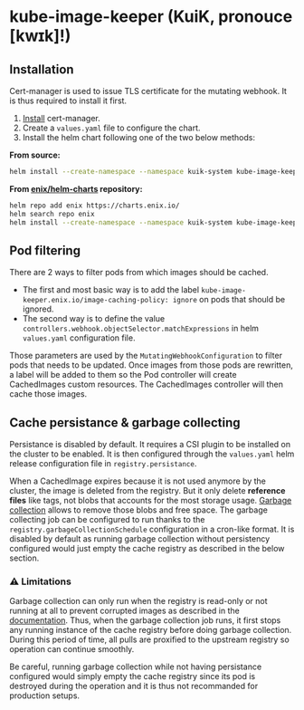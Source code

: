 # kube-image-keeper (KuiK, pronouce [kwɪk]!)

## Installation

Cert-manager is used to issue TLS certificate for the mutating webhook. It is thus required to install it first.

1. [Install](https://cert-manager.io/docs/installation/) cert-manager.
1. Create a `values.yaml` file to configure the chart.
1. Install the helm chart following one of the two below methods:

**From source:**

```bash
helm install --create-namespace --namespace kuik-system kube-image-keeper --values=./values.yaml ./helm/kube-image-keeper/
```

**From [enix/helm-charts](https://github.com/enix/helm-charts) repository:**

```bash
helm repo add enix https://charts.enix.io/
helm search repo enix
helm install --create-namespace --namespace kuik-system kube-image-keeper --values=./values.yaml enix/kube-image-keeper
```

## Pod filtering

There are 2 ways to filter pods from which images should be cached.

- The first and most basic way is to add the label `kube-image-keeper.enix.io/image-caching-policy: ignore` on pods that should be ignored.
- The second way is to define the value `controllers.webhook.objectSelector.matchExpressions` in helm `values.yaml` configuration file.

Those parameters are used by the `MutatingWebhookConfiguration` to filter pods that needs to be updated. Once images from those pods are rewritten, a label will be added to them so the Pod controller will create CachedImages custom resources. The CachedImages controller will then cache those images.

## Cache persistance & garbage collecting

Persistance is disabled by default. It requires a CSI plugin to be installed on the cluster to be enabled. It is then configured through the `values.yaml` helm release configuration file in `registry.persistance`.

When a CachedImage expires because it is not used anymore by the cluster, the image is deleted from the registry. But it only delete **reference files** like tags, not blobs that accounts for the most storage usage. [Garbage collection](https://docs.docker.com/registry/garbage-collection/) allows to remove those blobs and free space. The garbage collecting job can be configured to run thanks to the `registry.garbageCollectionSchedule` configuration in a cron-like format. It is disabled by default as running garbage collection without persistency configured would just empty the cache registry as described in the below section.

### ⚠️ Limitations

Garbage collection can only run when the registry is read-only or not running at all to prevent corrupted images as described in the [documentation](https://docs.docker.com/registry/garbage-collection/). Thus, when the garbage collection job runs, it first stops any running instance of the cache registry before doing garbage collection. During this period of time, all pulls are proxified to the upstream registry so operation can continue smoothly.

Be careful, running garbage collection while not having persistance configured would simply empty the cache registry since its pod is destroyed during the operation and it is thus not recommanded for production setups.
